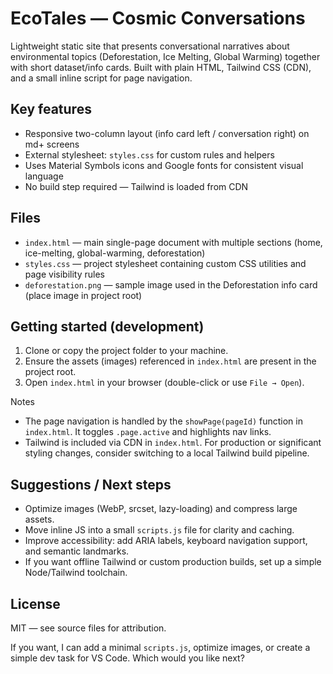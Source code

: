 # EcoTales — Cosmic Conversations

Lightweight static site that presents conversational narratives about environmental topics (Deforestation, Ice Melting, Global Warming) together with short dataset/info cards. Built with plain HTML, Tailwind CSS (CDN), and a small inline script for page navigation.

## Key features
- Responsive two-column layout (info card left / conversation right) on md+ screens
- External stylesheet: `styles.css` for custom rules and helpers
- Uses Material Symbols icons and Google fonts for consistent visual language
- No build step required — Tailwind is loaded from CDN

## Files
- `index.html` — main single-page document with multiple sections (home, ice-melting, global-warming, deforestation)
- `styles.css` — project stylesheet containing custom CSS utilities and page visibility rules
- `deforestation.png` — sample image used in the Deforestation info card (place image in project root)

## Getting started (development)
1. Clone or copy the project folder to your machine.
2. Ensure the assets (images) referenced in `index.html` are present in the project root.
3. Open `index.html` in your browser (double-click or use `File → Open`).

Notes
- The page navigation is handled by the `showPage(pageId)` function in `index.html`. It toggles `.page.active` and highlights nav links.
- Tailwind is included via CDN in `index.html`. For production or significant styling changes, consider switching to a local Tailwind build pipeline.

## Suggestions / Next steps
- Optimize images (WebP, srcset, lazy-loading) and compress large assets.
- Move inline JS into a small `scripts.js` file for clarity and caching.
- Improve accessibility: add ARIA labels, keyboard navigation support, and semantic landmarks.
- If you want offline Tailwind or custom production builds, set up a simple Node/Tailwind toolchain.

## License
MIT — see source files for attribution.

If you want, I can add a minimal `scripts.js`, optimize images, or create a simple dev task for VS Code. Which would you like next?
